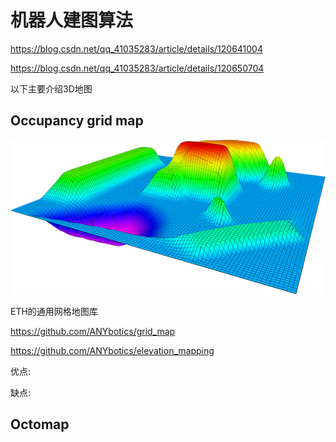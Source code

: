 # 机器人建图算法

https://blog.csdn.net/qq_41035283/article/details/120641004

https://blog.csdn.net/qq_41035283/article/details/120650704

以下主要介绍3D地图


## Occupancy grid map

![here is an example](https://github.com/Hengfei-Sun/study-notes/blob/main/img/grid_map_rviz_plugin_example.png)

ETH的通用网格地图库

https://github.com/ANYbotics/grid_map

https://github.com/ANYbotics/elevation_mapping

优点:

缺点:

## Octomap
